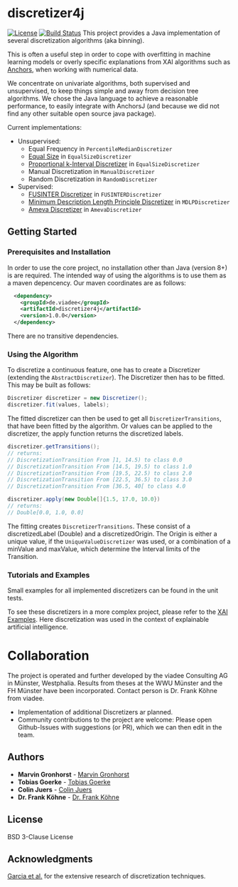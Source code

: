 # discretizer4j
[![License](https://img.shields.io/badge/License-BSD%203--Clause-blue.svg)](https://opensource.org/licenses/BSD-3-Clause)
[![Build Status](https://travis-ci.org/viadee/javaAnchorExplainer.svg?branch=master)](https://travis-ci.org/viadee/discretizer4j)
This project provides a Java implementation of several discretization algorithms (aka binning).

This is often a useful step in order to cope with overfitting in machine learning models or overly specific explanations from XAI algorithms such as [Anchors](https://github.com/viadee/javaAnchorExplainer), when working with numerical data.

We concentrate on univariate algorithms, both supervised and unsupervised, to keep things simple and away from decision tree algorithms.
We chose the Java language to achieve a reasonable performance, to easily integrate with AnchorsJ (and because we did not find any other  suitable open source java package).

Current implementations:
* Unsupervised: 
    * Equal Frequency in ``PercentileMedianDiscretizer``
    * [Equal Size](http://users.monash.edu/~webb/Files/YangWebb03b.pdf) in ``EqualSizeDiscretizer``
    * [Proportional k-Interval Discretizer](http://users.monash.edu/~webb/Files/YangWebb03b.pdf) in ``EqualSizeDiscretizer``
    * Manual Discretization in ``ManualDiscretizer``
    * Random Discretization in ``RandomDiscretizer``
* Supervised: 
    * [FUSINTER Discretizer](https://www.researchgate.net/publication/220354451_FUSINTER_A_Method_for_Discretization_of_Continuous_Attributes) in ``FUSINTERDiscretizer``
    * [Minimum Description Length Principle Discretizer](https://www.ijcai.org/Proceedings/93-2/Papers/022.pdf) in ``MDLPDiscretizer``
    * [Ameva Discretizer](https://sci2s.ugr.es/keel/pdf/algorithm/articulo/2009-Gonzalez-Abril-ESWA.pdf) in ``AmevaDiscretizer``
## Getting Started


### Prerequisites and Installation

In order to use the core project, no installation other than Java (version 8+) is are required. The intended way of using the algorithms is to use them as a maven depencency. Our maven coordinates are as follows:

```xml
  <dependency>
    <groupId>de.viadee</groupId>
    <artifactId>discretizer4j</artifactId>
    <version>1.0.0</version>    
  </dependency>
```
    
There are no transitive dependencies.

### Using the Algorithm

To discretize a continuous feature, one has to create a Discretizer (extending the ``AbstractDiscretizer``). The Discretizer then has to be fitted.
This may be built as follows: 

```Java
Discretizer discretizer = new Discretizer();
discretizer.fit(values, labels);
```
The fitted discretizer can then be used to get all ``DiscretizerTransitions``, that have been fitted by the algorithm. 
Or values can be applied to the discretizer, the apply function returns the discretized labels.

```Java
discretizer.getTransitions();
// returns:
// DiscretizationTransition From ]1, 14.5) to class 0.0
// DiscretizationTransition From [14.5, 19.5) to class 1.0
// DiscretizationTransition From [19.5, 22.5) to class 2.0
// DiscretizationTransition From [22.5, 36.5) to class 3.0
// DiscretizationTransition From [36.5, 40[ to class 4.0

discretizer.apply(new Double[]{1.5, 17.0, 10.0})
// returns:
// Double[0.0, 1.0, 0.0]
```

The fitting creates ``DiscretizerTransitions``. These consist of a discretizedLabel (Double) and a discretizedOrigin. 
The Origin is either a unique value, if the ``UniqueValueDiscretizer`` was used, or a combination of a minValue and maxValue, which determine the Interval limits of the Transition. 

### Tutorials and Examples

Small examples for all implemented discretizers can be found in the unit tests. 

To see these discretizers in a more complex project, please refer to the [XAI Examples](https://github.com/viadee/xai_examples). Here discretization was used in the context of explainable artificial intelligence. 

# Collaboration

The project is operated and further developed by the viadee Consulting AG in Münster, Westphalia. Results from theses at the WWU Münster and the FH Münster have been incorporated. Contact person is Dr. Frank Köhne from viadee.
* Implementation of additional Discretizers ar planned.
* Community contributions to the project are welcome: Please open Github-Issues with suggestions (or PR), which we can then edit in the team.

## Authors
* **Marvin Gronhorst** - [Marvin Gronhorst](https://github.com/MarvinGronhorst)
* **Tobias Goerke** - [Tobias Goerke](https://github.com/TobiasGoerke)
* **Colin Juers** - [Colin Juers](https://github.com/cjuers)
* **Dr. Frank Köhne** - [Dr. Frank Köhne](https://github.com/fkoehne)
 

## License

BSD 3-Clause License

## Acknowledgments

[Garcia et al.](https://sci2s.ugr.es/sites/default/files/files/ComplementaryMaterial/discretization/2013-Garcia-IEEETKDE.pdf) for the extensive research of discretization techniques. 
